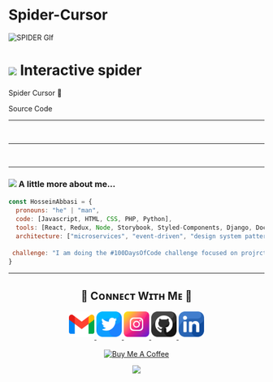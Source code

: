 # Spider-Cursor


<!--Banner-->
![SPIDER GIf](spider.gif)


<!--Header Name-->
# <img src="https://emojis.slackmojis.com/emojis/images/1531849430/4246/blob-sunglasses.gif?1531849430" width="30"/> Interactive spider 
Spider Cursor 📌 

Source Code
<br /> <hr>
<br /> <hr>
<br /> <hr>

### <img src="https://media.giphy.com/media/VgCDAzcKvsR6OM0uWg/giphy.gif" width="50"> A little more about me...  

```javascript
const HosseinAbbasi = {
  pronouns: "he" | "man",
  code: [Javascript, HTML, CSS, PHP, Python],
  tools: [React, Redux, Node, Storybook, Styled-Components, Django, Docker],
  architecture: ["microservices", "event-driven", "design system pattern"],

 challenge: "I am doing the #100DaysOfCode challenge focused on projrct and website design"
}
```
<hr>

<!--Contact Section--> 

<h2 align="center">🤝 Cᴏɴɴᴇᴄᴛ Wɪᴛʜ Mᴇ 🤝 </h2>
<div align="center">
  
<a href="mailto:basy16b84@gmail.com" target="_blank">
<img src="profile/gmail.png" width=50 height=50 alt="basy16b84@gmail.com" style="margin-bottom: 5px;" />
</a>

<a href="https://x.com/hosseinn_ab" target="_blank">
<img src="profile/twitter.png" width=50 height=50 alt="@hosseinn_ab" style="margin-bottom: 5px;" />
</a>

<a href="https://www.instagram.com/hosseinn_ab" target="_blank">
<img src="profile/instagram.png" width=50 height=50 alt="@hosseinn_ab" style="margin-bottom: 5px;" />
</a>

<a href="https://www.githubcom/hosseinn-ab1" target="_blank">
<img src="profile/github.png" width=50 height=50 alt="hosseinn-ab1" style="margin-bottom: 5px;" />
</a>

<a href="https://www.linkedin.com/in/hosseinn_ab/" target="_blank">
<img src="profile/linkedin.png" width=50 height=50 alt="linkedin" style="margin-bottom: 5px;" />
</a>
</div>
<br/>

<!--Buy me a coffee-->
<div align="center">
<a href="https://t.me/hosseinn_ab" target="_blank"><img src="https://cdn.buymeacoffee.com/buttons/v2/default-yellow.png" alt="Buy Me A Coffee" style="height: 40px !important;width: 200px !important;" ></a>
</div>


<!--Footer--> 
<p align="center">
  <img src="https://capsule-render.vercel.app/api?type=waving&color=gradient&height=65&section=footer"/>
</p>


